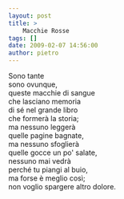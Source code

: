 ```yaml
---
layout: post
title: >
    Macchie Rosse
tags: []
date: 2009-02-07 14:56:00
author: pietro
---
```

Sono tante<br/>sono ovunque,<br/>queste macchie di sangue<br/>che lasciano memoria<br/>di sé nel grande libro<br/>che formerà la storia;<br/>ma nessuno leggerà<br/>quelle pagine bagnate,<br/>ma nessuno sfoglierà<br/>quelle gocce un po' salate,<br/>nessuno mai vedrà<br/>perché tu piangi al buio,<br/>ma forse è meglio così;<br/>non voglio spargere altro dolore.
